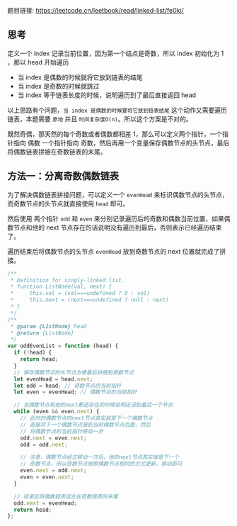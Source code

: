 题目链接: https://leetcode.cn/leetbook/read/linked-list/fe0kj/

## 思考

定义一个 index 记录当前位置，因为第一个结点是奇数，所以 index 初始化为 1 ，那以 head 开始遍历

- 当 index 是偶数的时候就将它放到链表的结尾
- 当 index 是奇数的时候就跳过
- 当 index 等于链表长度的时候，说明遍历到了最后直接返回 head

以上思路有个问题，`当 index 是偶数的时候要将它放到链表结尾` 这个动作又需要遍历链表，本题需要 `原地` 并且 `时间复杂度O(n)`。所以这个方案是不对的。

既然奇偶，那天然的每个奇数或者偶数都相差 1，那么可以定义两个指针，一个指针指向 偶数 一个指针指向 奇数，然后再用一个变量保存偶数节点的头节点，最后将偶数链表拼接在奇数链表的末尾。

## 方法一：分离奇数偶数链表

为了解决偶数链表拼接问题，可以定义一个 `evenHead` 来标识偶数节点的头节点，而奇数节点的头节点就直接使用 `head` 即可。

然后使用 两个指针 `odd` 和 `even` 来分别记录遍历后的奇数和偶数当前位置，如果偶数节点和他的 next 节点存在的话说明没有遍历到最后，否则表示已经遍历结束了。

遍历结束后将偶数节点的头节点 `evenHead` 放到奇数节点的 next 位置就完成了拼接。

```javascript
/**
 * Definition for singly-linked list.
 * function ListNode(val, next) {
 *     this.val = (val===undefined ? 0 : val)
 *     this.next = (next===undefined ? null : next)
 * }
 */
/**
 * @param {ListNode} head
 * @return {ListNode}
 */
var oddEvenList = function (head) {
  if (!head) {
    return head;
  }
  // 保存偶数节点的头节点方便最后拼接到奇数节点
  let evenHead = head.next;
  let odd = head; // 奇数节点的当前指针
  let even = evenHead; // 偶数节点的当前指针

  // 当偶数节点和他的next都还存在的时候说明还没到最后一个节点
  while (even && even.next) {
    // 此时的偶数节点的next节点其实就是下一个偶数节点
    // 直接将下一个偶数节点接到当前偶数节点后面，然后
    // 将偶数节点的当前指针移动一步
    odd.next = even.next;
    odd = odd.next;

    // 注意，偶数节点经过移动一次后，他的next节点其实就是下一个
    // 奇数节点，所以奇数节点按照偶数节点相同的方式更新、移动即可
    even.next = odd.next;
    even = even.next;
  }

  // 结束后将偶数链表组合在奇数链表的末尾
  odd.next = evenHead;
  return head;
};
```
